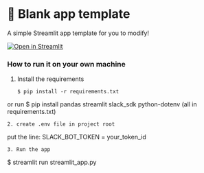 # 🎈 Blank app template

A simple Streamlit app template for you to modify!

[![Open in Streamlit](https://static.streamlit.io/badges/streamlit_badge_black_white.svg)](https://blank-app-template.streamlit.app/)

### How to run it on your own machine

1. Install the requirements

   ```
   $ pip install -r requirements.txt

or run $ pip install pandas streamlit slack_sdk python-dotenv (all in requirements.txt)
   ```
2. create .env file in project root

   ```
   put the line: SLACK_BOT_TOKEN = your_token_id
   ```
3. Run the app

   ```
   $ streamlit run streamlit_app.py
   ```
